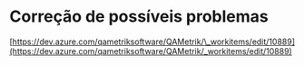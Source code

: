 # Correção de possíveis problemas

[https://dev.azure.com/qametriksoftware/QAMetrik/\_workitems/edit/10889](https://dev.azure.com/qametriksoftware/QAMetrik/_workitems/edit/10889)
